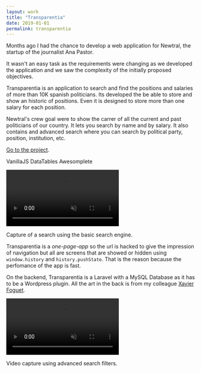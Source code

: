 ```yaml
---
layout: work
title: "Transparentia"
date: 2019-01-01
permalink: transparentia
---
```


<div class="row">
  <div class="col-md-7">
    <p>Months ago I had the chance to develop a web application for Newtral, the startup of the journalist Ana Pastor.
    </p>
    <p>It wasn't an easy task as the requirements were changing as we developed the application and we saw the complexity of the initially proposed objectives. 
    </p>
    <p class="break-p"></p>
    <p>Transparentia is an application to search and find the positions and salaries of more than 10K spanish politicians. Its developed the be able to store and show an historic of positions. Even it is designed to store more than one salary for each position.
    </p>
    <p>Newtral's crew goal were to show the carrer of all the current and past politicians of our country. It lets you search by name and by salary. It also contains and advanced search where you can search by political party, position, institution, etc.
    </p>
    <p>
      <a href="https://newtral.es/transparentia/">Go to the project</a>.
    </p>
    <p class="break-p"></p>
    <p class="pills">
      <span class="tool pill">VanillaJS</span>
      <span class="tool pill">DataTables</span>
      <span class="tool pill">Awesomplete</span>
    </p>
  </div>
</div>
<div class="img-container z-margin">  
  <div class="row">
      <div class="col-md-12">
          <video src="/img/transparentia_plain_search.mp4" class="embed-video" muted="" loop="" autoplay="" playsinline=""></video>
          <p class="caption">Capture of a search using the basic search engine.</p>
      </div>
  </div>
  <div class="row">
      <div class="col-md-8">
          <p>Transparentia is a <i>one-page-app</i> so the url is hacked to give the impression of navigation but all are screens that are showed or hidden using <code>window.history</code> and <code>history.pushState</code>. That is the reason because the perfomance of the app is fast.</p>
          <p class="break-p"></p>
          <p>On the backend, Transparentia is a Laravel with a MySQL Database as it has to be a Wordpress plugin. All the art in the back is from my colleague <a href="https://twitter.com/XavierFoguet">Xavier Foguet</a>.</p>
          <p class="break-p"></p>
      </div>
  </div>
  <div class="row">
      <div class="col-md-12">
          <video src="/img/transparentia_advanced_search.mp4" class="embed-video" muted="" loop="" autoplay="" playsinline=""></video>
          <p class="caption">Video capture using advanced search filters.</p>
      </div>
  </div>
</div>
